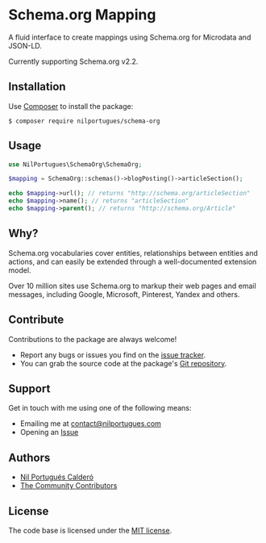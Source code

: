 # Schema.org Mapping

A fluid interface to create mappings using Schema.org for Microdata and JSON-LD.

Currently supporting Schema.org v2.2.

## Installation

Use [Composer](https://getcomposer.org) to install the package:

```
$ composer require nilportugues/schema-org
```

## Usage

```php
use NilPortugues\SchemaOrg\SchemaOrg;

$mapping = SchemaOrg::schemas()->blogPosting()->articleSection();

echo $mapping->url(); // returns "http://schema.org/articleSection"
echo $mapping->name(); // returns "articleSection"
echo $mapping->parent(); // returns "http://schema.org/Article"
```



## Why?

Schema.org vocabularies cover entities, relationships between entities and actions, and can easily be extended through a well-documented extension model.

Over 10 million sites use Schema.org to markup their web pages and email messages, including Google, Microsoft, Pinterest, Yandex and others.


## Contribute

Contributions to the package are always welcome!

* Report any bugs or issues you find on the [issue tracker](https://github.com/nilportugues/schema.org-mapping/issues/new).
* You can grab the source code at the package's [Git repository](https://github.com/nilportugues/schema.org-mapping).


## Support

Get in touch with me using one of the following means:

 - Emailing me at <contact@nilportugues.com>
 - Opening an [Issue](https://github.com/nilportugues/schema.org-mapping/issues/new)

## Authors

* [Nil Portugués Calderó](http://nilportugues.com)
* [The Community Contributors](https://github.com/nilportugues/schema.org-mapping/graphs/contributors)


## License
The code base is licensed under the [MIT license](LICENSE).
